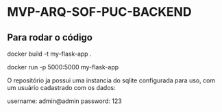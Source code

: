 # MVP-ARQ-SOF-PUC-BACKEND

## Para rodar o código

docker build -t my-flask-app .

docker run -p 5000:5000 my-flask-app

O repositório ja possui uma instancia do sqlite configurada para uso, com um usuário cadastrado com os dados:

username: admin@admin
password: 123
